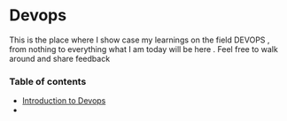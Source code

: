 # Devops

This is the place where I show case my learnings on the field DEVOPS , from nothing to everything what I am today will be here . Feel free to walk around and share feedback

### Table of contents

- [Introduction to Devops](https://github.com/Akash-vadakkeveetil/Devops/tree/main/Introduction%20to%20Devops)
- 



